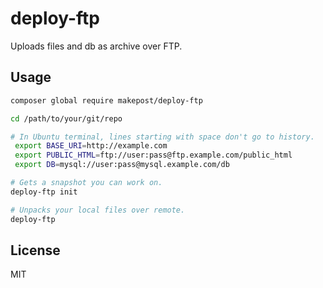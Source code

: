 # deploy-ftp

Uploads files and db as archive over FTP.

## Usage

```bash
composer global require makepost/deploy-ftp

cd /path/to/your/git/repo

# In Ubuntu terminal, lines starting with space don't go to history.
 export BASE_URI=http://example.com
 export PUBLIC_HTML=ftp://user:pass@ftp.example.com/public_html
 export DB=mysql://user:pass@mysql.example.com/db

# Gets a snapshot you can work on.
deploy-ftp init

# Unpacks your local files over remote.
deploy-ftp
```

## License

MIT
